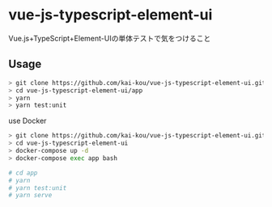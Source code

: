 # vue-js-typescript-element-ui

Vue.js+TypeScript+Element-UIの単体テストで気をつけること  

## Usage

```sh
> git clone https://github.com/kai-kou/vue-js-typescript-element-ui.git
> cd vue-js-typescript-element-ui/app
> yarn
> yarn test:unit
```

use Docker

```sh
> git clone https://github.com/kai-kou/vue-js-typescript-element-ui.git
> cd vue-js-typescript-element-ui
> docker-compose up -d
> docker-compose exec app bash

# cd app
# yarn
# yarn test:unit
# yarn serve
```
